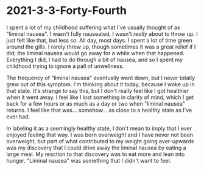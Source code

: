 # 2021-3-3-Forty-Fourth

I spent a lot of my childhood suffering what I've usually thought of as "liminal nausea".  I wasn't fully nauseated.  I wasn't *really* about to throw up.  I just felt like that, but less so.  All day, most days.  I spent a lot of time green around the gills.  I rarely threw up, though sometimes it was a great relief if I did; the liminal nausea would go away for a while when that happened.  Everything I did, I had to do through a bit of nausea, and so I spent my childhood trying to ignore a pall of unwellness.

The frequency of "liminal nausea" eventually went down, but I never totally grew out of this symptom.  I'm thinking about it today, because I woke up in that state.  It's strange to say this, but I don't really feel like I got healthier when it went away.  I feel like I lost something in clarity of mind, which I get back for a few hours or as much as a day or two when "liminal nausea" returns.  I feel like that was... somehow...  as close to a healthy state as I've ever had.

In labeling it as a seemingly healthy state, I don't mean to imply that I ever enjoyed feeling that way.  I was born overweight and I have never not been overweight, but part of what contributed to my weight going ever-upwards was my discovery that I could drive away the liminal nausea by eating a large meal.  My reaction to that discovery was to eat more and lean into hunger.  "Liminal nausea" was something that I didn't want to feel.